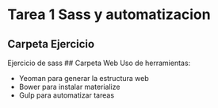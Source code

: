 # Tarea 1 Sass y automatizacion

## Carpeta Ejercicio
Ejercicio de sass 
## Carpeta Web
Uso de herramientas:
- Yeoman para generar la estructura web
- Bower para instalar materialize
- Gulp para automatizar tareas